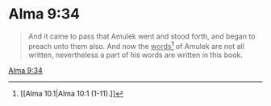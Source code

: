 # Alma 9:34

> And it came to pass that Amulek went and stood forth, and began to preach unto them also. And now the <u>words</u>[^a] of Amulek are not all written, nevertheless a part of his words are written in this book.

[Alma 9:34](https://www.churchofjesuschrist.org/study/scriptures/bofm/alma/9?lang=eng&id=p34#p34)


[^a]: [[Alma 10.1|Alma 10:1 (1-11).]]
